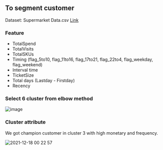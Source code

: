 ## To segment customer

Dataset: Supermarket Data.csv [Link](https://github.com/Vvanit/BADS7105-CRM-Analytics/blob/e057a996a5913c23c61701a29c090d2197521abd/Class05%20Customer%20Insight%20with%20Multi-dimensional%20Analysis/Supermarket%20Data.zip)

### Feature
- TotalSpend
- TotalVisits
- TotalSKUs
- Timing (flag_5to10, flag_11to16, flag_17to21, flag_22to4, flag_weekday, flag_weekend)
- Interval time
- TicketSize
- Total days (Lastday - Firstday)
- Recency

### Select 6 cluster from elbow method
![image](https://user-images.githubusercontent.com/46345359/146583238-df299a9d-5430-42cf-bc7c-9c5306ff0edf.png)

### Cluster attribute
We got champion customer in cluster 3 with high monetary and frequency.

![2021-12-18 00 22 57](https://user-images.githubusercontent.com/46345359/146583697-d6fbf523-02f3-420a-b037-7cbe9f03ae71.png)
